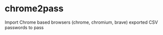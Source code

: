 # chrome2pass
Import Chrome based browsers (chrome, chromium, brave) exported CSV passwords to pass
